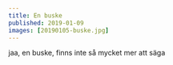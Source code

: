 ```yaml
---
title: En buske
published: 2019-01-09
images: [20190105-buske.jpg]
---
```


jaa, en buske, finns inte så mycket mer att säga
